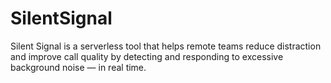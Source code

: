 # SilentSignal
Silent Signal is a serverless tool that helps remote teams reduce distraction and improve call quality by detecting and responding to excessive background noise — in real time.
